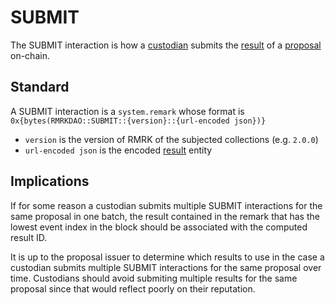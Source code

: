 # SUBMIT

The SUBMIT interaction is how a [custodian](../entities/custodian.md) submits the [result](../entities/result.md) of a [proposal](../entities/proposal.md) on-chain.

## Standard

A SUBMIT interaction is a `system.remark` whose format is `0x{bytes(RMRKDAO::SUBMIT::{version}::{url-encoded json})}`

- `version` is the version of RMRK of the subjected collections (e.g. `2.0.0`)
- `url-encoded json` is the encoded [result](../entities/result.md) entity

## Implications

If for some reason a custodian submits multiple SUBMIT interactions for the same proposal in one batch, the result contained in the remark that has the lowest event index in the block should be
associated with the computed result ID.

It is up to the proposal issuer to determine which results to use in the case a custodian submits multiple SUBMIT interactions for the same proposal over time. Custodians should avoid
submiting multiple results for the same proposal since that would reflect poorly on their reputation.
